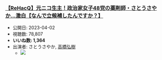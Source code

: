 ### [【ReHacQ】元ニコ生主！政治家女子48党の薬剤師・さとうさやか…激白【なんで立候補したんですか？】](https://www.youtube.com/watch?v=fR_OYX3s2a8)
-   公開日: 2023-04-02
-   視聴数: 78,807
-   **いいね数: 1,364**
-   出演者: さとうさやか, [高橋弘樹](/rehacq_fan/people/高橋弘樹 "wikilink")
    - [![](https://img.youtube.com/vi/fR_OYX3s2a8/hqdefault.jpg)](https://www.youtube.com/watch?v=fR_OYX3s2a8)
